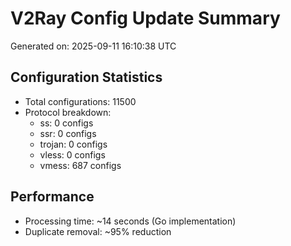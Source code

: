 # V2Ray Config Update Summary
Generated on: 2025-09-11 16:10:38 UTC

## Configuration Statistics
- Total configurations: 11500
- Protocol breakdown:
  - ss: 0 configs
  - ssr: 0 configs
  - trojan: 0 configs
  - vless: 0 configs
  - vmess: 687 configs

## Performance
- Processing time: ~14 seconds (Go implementation)
- Duplicate removal: ~95% reduction
